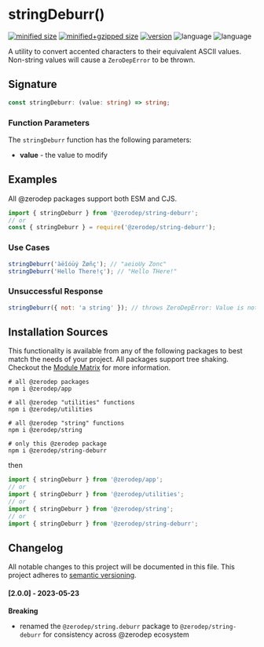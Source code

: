 # stringDeburr()

[![minified size](https://img.shields.io/bundlephobia/min/@zerodep/string-deburr?style=flat-square&color=blue)](https://bundlephobia.com/package/@zerodep/string-deburr)
[![minified+gzipped size](https://img.shields.io/bundlephobia/minzip/@zerodep/string-deburr?style=flat-square&color=blue)](https://bundlephobia.com/package/@zerodep/string-deburr)
[![version](https://img.shields.io/npm/v/@zerodep/string-deburr?style=flat-square&color=blue)](https://www.npmjs.com/package/@zerodep/string-deburr)
![language](https://img.shields.io/github/languages/top/cdepage/zerodep?style=flat-square)
![language](https://img.shields.io/badge/types-included-blue?style=flat-square)

A utility to convert accented characters to their equivalent ASCII values. Non-string values will cause a `ZeroDepError` to be thrown.

## Signature

```typescript
const stringDeburr: (value: string) => string;
```

### Function Parameters

The `stringDeburr` function has the following parameters:

- **value** - the value to modify

## Examples

All @zerodep packages support both ESM and CJS.

```javascript
import { stringDeburr } from '@zerodep/string-deburr';
// or
const { stringDeburr } = require('@zerodep/string-deburr');
```

### Use Cases

```javascript
stringDeburr('àëîóüý Žøñç'); // "aeioUy Zonc"
stringDeburr('Hello There!ç'); // "Hello THere!"
```

### Unsuccessful Response

```javascript
stringDeburr({ not: 'a string' }); // throws ZeroDepError: Value is not a string
```

## Installation Sources

This functionality is available from any of the following packages to best match the needs of your project. All packages support tree shaking. Checkout the [Module Matrix](/) for more information.

```shell
# all @zerodep packages
npm i @zerodep/app

# all @zerodep "utilities" functions
npm i @zerodep/utilities

# all @zerodep "string" functions
npm i @zerodep/string

# only this @zerodep package
npm i @zerodep/string-deburr
```

then

```javascript
import { stringDeburr } from '@zerodep/app';
// or
import { stringDeburr } from '@zerodep/utilities';
// or
import { stringDeburr } from '@zerodep/string';
// or
import { stringDeburr } from '@zerodep/string-deburr';
```

## Changelog

All notable changes to this project will be documented in this file. This project adheres to [semantic versioning](https://semver.org/spec/v2.0.0.html).

#### [2.0.0] - 2023-05-23

**Breaking**

- renamed the `@zerodep/string.deburr` package to `@zerodep/string-deburr` for consistency across @zerodep ecosystem
